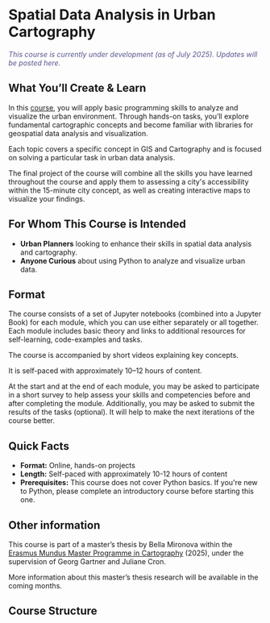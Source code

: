 # Spatial Data Analysis in Urban Cartography

<p style="color:#58568E; font-style:italic">This course is currently under development (as of July 2025). Updates will be posted here.</p>

## What You’ll Create & Learn

In this [course](https://bella-mir.github.io/urbanCartoPy/intro.html), you will apply basic programming skills to analyze and visualize the urban environment. Through hands-on tasks, you’ll explore fundamental cartographic concepts and become familiar with libraries for geospatial data analysis and visualization.

Each topic covers a specific concept in GIS and Cartography and is focused on solving a particular task in urban data analysis.

The final project of the course will combine all the skills you have learned throughout the course and apply them to assessing a city's accessibility within the 15-minute city concept, as well as creating interactive maps to visualize your findings.

## For Whom This Course is Intended

- **Urban Planners** looking to enhance their skills in spatial data analysis and cartography.
- **Anyone Curious** about using Python to analyze and visualize urban data.

## Format

The course consists of a set of Jupyter notebooks (combined into a Jupyter Book) for each module, which you can use either separately or all together. Each module includes basic theory and links to additional resources for self-learning, code-examples and tasks.

The course is accompanied by short videos explaining key concepts.

It is self-paced with approximately 10–12 hours of content.

At the start and at the end of each module, you may be asked to participate in a short survey to help assess your skills and competencies before and after completing the module. Additionally, you may be asked to submit the results of the tasks (optional). It will help to make the next iterations of the course better.

## Quick Facts

- **Format:** Online, hands-on projects
- **Length:** Self-paced with approximately 10-12 hours of content
- **Prerequisites:** This course does not cover Python basics. If you're new to Python, please complete an introductory course before starting this one.

## Other information

This course is part of a master’s thesis by Bella Mironova within the [Erasmus Mundus Master Programme in Cartography](https://cartographymaster.eu/) (2025), under the supervision of Georg Gartner and Juliane Cron.

More information about this master’s thesis research will be available in the coming months.

## Course Structure

```{tableofcontents}

```
